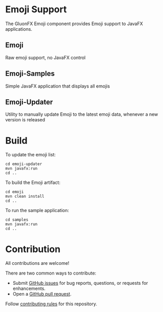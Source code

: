 Emoji Support
====

The GluonFX Emoji component provides Emoji support to JavaFX applications.

Emoji
---------
Raw emoji support, no JavaFX control

Emoji-Samples
---------
Simple JavaFX application that displays all emojis

Emoji-Updater
---------
Utility to manually update Emoji to the latest emoji data, whenever a new version is released

Build
=====

To update the emoji list:

```
cd emoji-updater
mvn javafx:run
cd ..
```

To build the Emoji artifact:

```
cd emoji
mvn clean install
cd ..
```

To run the sample application:


```
cd samples
mvn javafx:run
cd ..
```

Contribution
=====

All contributions are welcome!

There are two common ways to contribute:

- Submit [GitHub issues](https://github.com/gluonhq/emoji/issues) for bug reports, questions, or requests for enhancements.
- Open a [GitHub pull request](https://github.com/gluonhq/emoji/pulls).

Follow [contributing rules](https://github.com/gluonhq/emoji/blob/master/CONTRIBUTING.md) for this repository.
